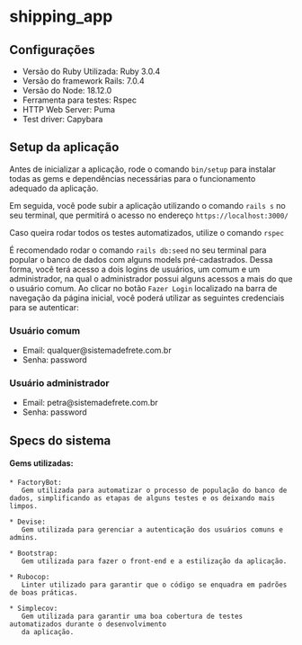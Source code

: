 # shipping_app
<h2> Configurações </h2>

<ul>
  <li> Versão do Ruby Utilizada: Ruby 3.0.4 </li>
  <li> Versão do framework Rails: 7.0.4 </li>
  <li> Versão do Node: 18.12.0 </li>
  <li> Ferramenta para testes: Rspec </li>
  <li> HTTP Web Server: Puma </li>
  <li> Test driver: Capybara </li>
</ul>

<h2> Setup da aplicação </h2>
<p></p>
  Antes de inicializar a aplicação, rode o comando <code>bin/setup</code> para instalar todas as gems e dependências necessárias para o funcionamento adequado da aplicação.
</p>
<p>
  Em seguida, você pode subir a aplicação utilizando o comando <code>rails s</code> no seu terminal, que permitirá o acesso no endereço <code>https://localhost:3000/</code>
</p>
<p>
  Caso queira rodar todos os testes automatizados, utilize o comando <code>rspec</code>
</p>
<p>
  É recomendado rodar o comando <code>rails db:seed</code> no seu terminal para popular o banco de dados com alguns models pré-cadastrados. Dessa forma, você terá acesso a dois logins de usuários, um comum e um administrador, na qual o administrador possui alguns acessos a mais do que o usuário comum. Ao clicar no botão <code>Fazer Login</code> localizado na barra de navegação da página inicial, você poderá utilizar as seguintes credenciais para se autenticar:
</p>

<p>
  <h3> Usuário comum </h3>
    <ul>
      <li> Email: qualquer@sistemadefrete.com.br </li>
      <li> Senha: password </li>
    </ul>
</p>

<p>
  <h3> Usuário administrador </h3>
    <ul>
      <li> Email: petra@sistemadefrete.com.br </li>
      <li> Senha: password </li>
    </ul>
</p>

<p>
<h2> Specs do sistema </h2>
  <h4> Gems utilizadas: </h4>
  
    * FactoryBot: 
       Gem utilizada para automatizar o processo de população do banco de dados, simplificando as etapas de alguns testes e os deixando mais limpos.

    * Devise:
       Gem utilizada para gerenciar a autenticação dos usuários comuns e admins.

    * Bootstrap:
       Gem utilizada para fazer o front-end e a estilização da aplicação.

    * Rubocop:
       Linter utilizado para garantir que o código se enquadra em padrões de boas práticas.

    * Simplecov:
       Gem utilizada para garantir uma boa cobertura de testes automatizados durante o desenvolvimento
       da aplicação. 
</p>
